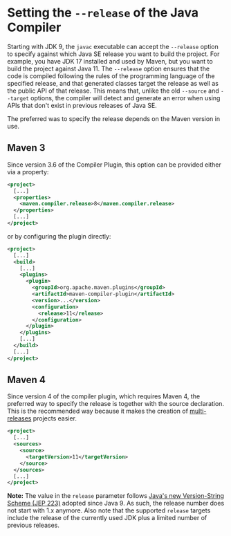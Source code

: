 <!--
Licensed to the Apache Software Foundation (ASF) under one
or more contributor license agreements.  See the NOTICE file
distributed with this work for additional information
regarding copyright ownership.  The ASF licenses this file
to you under the Apache License, Version 2.0 (the
"License"); you may not use this file except in compliance
with the License.  You may obtain a copy of the License at

http://www.apache.org/licenses/LICENSE-2.0

Unless required by applicable law or agreed to in writing,
software distributed under the License is distributed on an
"AS IS" BASIS, WITHOUT WARRANTIES OR CONDITIONS OF ANY
KIND, either express or implied.  See the License for the
specific language governing permissions and limitations
under the License.
-->

# Setting the `--release` of the Java Compiler

Starting with JDK 9, the `javac` executable can accept the `--release` option
to specify against which Java SE release you want to build the project.
For example, you have JDK 17 installed and used by Maven,
but you want to build the project against Java 11.
The `--release` option ensures that the code is compiled following
the rules of the programming language of the specified release,
and that generated classes target the release as well as the public API of that release.
This means that, unlike the old `--source` and `--target` options,
the compiler will detect and generate an error when using APIs that don't exist in previous releases of Java SE.

The preferred was to specify the release depends on the Maven version in use.

## Maven 3
Since version 3.6 of the Compiler Plugin, this option can be provided either via a property:

```xml
<project>
  [...]
  <properties>
    <maven.compiler.release>8</maven.compiler.release>
  </properties>
  [...]
</project>
```

or by configuring the plugin directly:

```xml
<project>
  [...]
  <build>
    [...]
    <plugins>
      <plugin>
        <groupId>org.apache.maven.plugins</groupId>
        <artifactId>maven-compiler-plugin</artifactId>
        <version>...</version>
        <configuration>
          <release>11</release>
        </configuration>
      </plugin>
    </plugins>
    [...]
  </build>
  [...]
</project>
```

## Maven 4
Since version 4 of the compiler plugin, which requires Maven 4,
the preferred way to specify the release is together with the source declaration.
This is the recommended way because it makes the creation of
[multi-releases](../multirelease.html) projects easier.

```xml
<project>
  [...]
  <sources>
    <source>
      <targetVersion>11</targetVersion>
    </source>
  </sources>
  [...]
</project>
```

**Note:** The value in the `release` parameter follows
[Java's new Version-String Scheme (JEP 223)](https://openjdk.org/jeps/223) adopted since Java 9.
As such, the release number does not start with 1.x anymore.
Also note that the supported `release` targets include the release of the currently used JDK
plus a limited number of previous releases.
